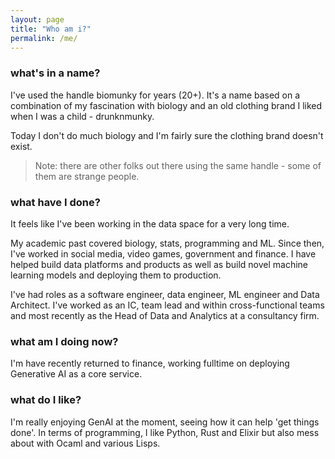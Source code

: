 ```yaml
---
layout: page
title: "Who am i?"
permalink: /me/
---
```


### what's in a name?

I've used the handle biomunky for years (20+). It's a name based on a combination of my fascination with biology and an old clothing brand I liked when I was a child - drunknmunky.

Today I don't do much biology and I'm fairly sure the clothing brand doesn't exist. 

> Note: there are other folks out there using the same handle - some of them are strange people.

### what have I done?

It feels like I've been working in the data space for a very long time.

My academic past covered biology, stats, programming and ML. Since then, I've worked in social media, video games, government and finance. I have helped build data platforms and products as well as build novel machine learning models and deploying them to production.

I've had roles as a software engineer, data engineer, ML engineer and Data Architect. I've worked as an IC, team lead and within cross-functional teams and most recently as the Head of Data and Analytics at a consultancy firm.

### what am I doing now?

I'm have recently returned to finance, working fulltime on deploying Generative AI as a core service.

### what do I like?

I'm really enjoying GenAI at the moment, seeing how it can help 'get things done'. In terms of programming, I like Python, Rust and Elixir but also mess about with Ocaml and various Lisps.
